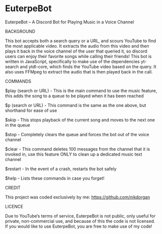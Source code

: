 # EuterpeBot

EuterpeBot – A Discord Bot for Playing Music in a Voice Channel


BACKGROUND

This bot accepts both a search query or a URL, and scours YouTube to find the most applicable video. It extracts the audio from this video and then plays it back in the voice channel of the user that queried it, so discord users can enjoy their favorite songs while calling their friends! This bot is written in JavaScript, specifically to make use of the dependencies yt-search and ytdl-core, which finds the YouTube video based on the query. It also uses FFMpeg to extract the audio that is then played back in the call.


COMMANDS

$play (search or URL) - This is the main command to use the music feature, this adds the song to a queue to be played when it has been reached

$p (search or URL) - This command is the same as the one above, but shorthand for ease of use 

$skip - This stops playback of the current song and moves to the next one in the queue

$stop - Completely clears the queue and forces the bot out of the voice channel

$clear - This command deletes 100 messages from the channel that it is invoked in, use this feature ONLY to clean up a dedicated music text channel

$restart - In the event of a crash, restarts the bot safely

$help - Lists these commands in case you forget!


CREDIT
  
This project was coded exclusively by me: https://github.com/nikdorgan


LICENCE
  
Due to YouTube’s terms of service, EuterpeBot is not public, only useful for private, non-commercial use, and because of this the code is not licensed. If you would like to use EuterpeBot, you are free to make use of my code!